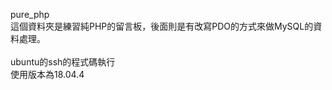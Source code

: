 pure_php<br>
這個資料夾是練習純PHP的留言板，後面則是有改寫PDO的方式來做MySQL的資料處理。<br>
<br>
ubuntu的ssh的程式碼執行<br>
使用版本為18.04.4
<br>
<br>